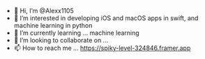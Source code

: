 - 👋 Hi, I’m @Alexx1105
- 👀 I’m interested in developing iOS and macOS apps in swift, and machine learning in python
- 🌱 I’m currently learning ... machine learning
- 💞️ I’m looking to collaborate on ... 
- 📫 How to reach me ...  https://spiky-level-324846.framer.app

<!---
Alexx1105/Alexx1105 is a ✨ special ✨ repository because its `README.md` (this file) appears on your GitHub profile.
You can click the Preview link to take a look at your changes.
--->
